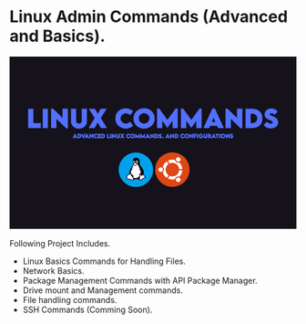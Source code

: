 # Linux Admin Commands (Advanced and Basics).

![GitHub Logo](linux-commands-image.png)

Following Project Includes.
- Linux Basics Commands for Handling Files.
- Network Basics.
- Package Management Commands with API Package Manager.
- Drive mount and Management commands. 
- File handling commands.
- SSH Commands (Comming Soon).




